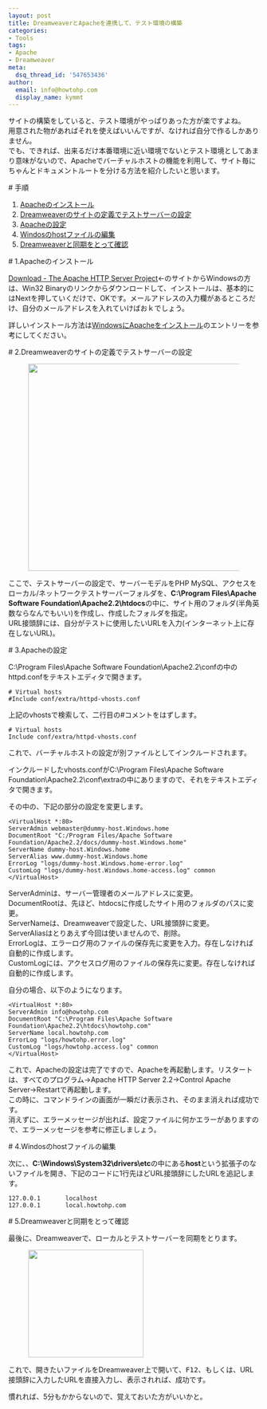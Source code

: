 ```yaml
---
layout: post
title: DreamweaverとApacheを連携して、テスト環境の構築
categories:
- Tools
tags:
- Apache
- Dreamweaver
meta:
  dsq_thread_id: '547653436'
author:
  email: info@howtohp.com
  display_name: kymmt
---
```


サイトの構築をしていると、テスト環境がやっぱりあった方が楽ですよね。  
用意された物があればそれを使えばいいんですが、なければ自分で作るしかありません。  
でも、できれば、出来るだけ本番環境に近い環境でないとテスト環境としてあまり意味がないので、Apacheでバーチャルホストの機能を利用して、サイト毎にちゃんとドキュメントルートを分ける方法を紹介したいと思います。

<section id="index" markdown="block">
# 手順

1. [Apacheのインストール](#section-1)
2. [Dreamweaverのサイトの定義でテストサーバーの設定](#section-2)
3. [Apacheの設定](#section-3)
4. [Windosのhostファイルの編集](#section-4)
5. [Dreamweaverと同期をとって確認](#section-5)

</section>
<section id="section-1" markdown="block">
# 1.Apacheのインストール

[Download - The Apache HTTP Server Project](http://httpd.apache.org/download.cgi)←のサイトからWindowsの方は、Win32 Binaryのリンクからダウンロードして、インストールは、基本的にはNextを押していくだけで、OKです。メールアドレスの入力欄があるところだけ、自分のメールアドレスを入れていけばおｋでしょう。


詳しいインストール方法は<a href="http://howtohp.com/tools/windows-apache.html">WindowsにApacheをインストール</a>のエントリーを参考にしてください。

</section>
<section id="section-2" markdown="block">
# 2.Dreamweaverのサイトの定義でテストサーバーの設定

<figure><img src="http://howtohp.com/wp/wp-content/uploads/2009/10/site_definition.gif" alt="" title="サイトの定義" width="500" height="416" class="aligncenter size-full wp-image-145" /></figure>

ここで、テストサーバーの設定で、サーバーモデルをPHP MySQL、アクセスをローカル/ネットワークテストサーバーフォルダを、<strong>C:\Program Files\Apache Software Foundation\Apache2.2\htdocs</strong>の中に、サイト用のフォルダ(半角英数ならなんでもいい)を作成し、作成したフォルダを指定。  
URL接頭辞には、自分がテストに使用したいURLを入力(インターネット上に存在しないURL)。

</section>
<section id="section-3" markdown="block">
# 3.Apacheの設定


C:\Program Files\Apache Software Foundation\Apache2.2\confの中のhttpd.confをテキストエディタで開きます。

~~~ apacheconf
# Virtual hosts
#Include conf/extra/httpd-vhosts.conf
~~~

上記のvhostsで検索して、二行目の#コメントをはずします。

~~~ apacheconf
# Virtual hosts
Include conf/extra/httpd-vhosts.conf
~~~

これで、バーチャルホストの設定が別ファイルとしてインクルードされます。


インクルードしたvhosts.confがC:\Program Files\Apache Software Foundation\Apache2.2\conf\extraの中にありますので、それをテキストエディタで開きます。


その中の、下記の部分の設定を変更します。

~~~ apacheconf
<VirtualHost *:80>
ServerAdmin webmaster@dummy-host.Windows.home
DocumentRoot "C:/Program Files/Apache Software Foundation/Apache2.2/docs/dummy-host.Windows.home"
ServerName dummy-host.Windows.home
ServerAlias www.dummy-host.Windows.home
ErrorLog "logs/dummy-host.Windows.home-error.log"
CustomLog "logs/dummy-host.Windows.home-access.log" common
</VirtualHost>
~~~

ServerAdminは、サーバー管理者のメールアドレスに変更。  
DocumentRootは、先ほど、htdocsに作成したサイト用のフォルダのパスに変更。  
ServerNameは、Dreamweaverで設定した、URL接頭辞に変更。  
ServerAliasはとりあえず今回は使いませんので、削除。  
ErrorLogは、エラーログ用のファイルの保存先に変更を入力。存在しなければ自動的に作成します。  
CustomLogには、アクセスログ用のファイルの保存先に変更。存在しなければ自動的に作成します。

自分の場合、以下のようになります。

~~~ apacheconf
<VirtualHost *:80>
ServerAdmin info@howtohp.com
DocumentRoot "C:\Program Files\Apache Software Foundation\Apache2.2\htdocs\howtohp.com"
ServerName local.howtohp.com
ErrorLog "logs/howtohp.error.log"
CustomLog "logs/howtohp.access.log" common
</VirtualHost>
~~~

これで、Apacheの設定は完了ですので、Apacheを再起動します。リスタートは、すべてのプログラム→Apache HTTP Server 2.2→Control Apache Server→Restartで再起動します。  
この時に、コマンドラインの画面が一瞬だけ表示され、そのまま消えれば成功です。  
消えずに、エラーメッセージが出れば、設定ファイルに何かエラーがありますので、エラーメッセージを参考に修正しましょう。

</section>
<section id="section-4" markdown="block">
# 4.Windosのhostファイルの編集

次に、、<strong>C:\Windows\System32\drivers\etc</strong>の中にある<strong>host</strong>という拡張子のないファイルを開き、下記のコードに1行先ほどURL接頭辞にしたURLを追記します。

~~~ apacheconf
127.0.0.1       localhost
127.0.0.1       local.howtohp.com
~~~
</section>
<section id="section-5" markdown="block">
# 5.Dreamweaverと同期をとって確認


最後に、Dreamweaverで、ローカルとテストサーバーを同期をとります。

<figure>
<img src="http://howtohp.com/wp/wp-content/uploads/2009/10/dreamweaver-apache_2.gif" alt="" title="DWで同期" width="231" height="216" class="alignleft size-full wp-image-147" /></figure>

これで、開きたいファイルをDreamweaver上で開いて、<kbd>F12</kbd>、もしくは、URL接頭辞に入力したURLを直接入力し、表示されれば、成功です。


慣れれば、5分もかからないので、覚えておいた方がいいかと。

</section>
